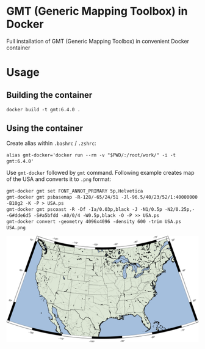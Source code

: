 # GMT (Generic Mapping Toolbox) in Docker

Full installation of GMT (Generic Mapping Toolbox) in convenient Docker container

# Usage

## Building the container

```
docker build -t gmt:6.4.0 .
```

## Using the container
Create alias within `.bashrc` / `.zshrc`:
```
alias gmt-docker='docker run --rm -v "$PWD/:/root/work/" -i -t gmt:6.4.0'
```

Use `gmt-docker` followed by `gmt` command. Following example creates map of the USA and converts it to `.png` format:
```
gmt-docker gmt set FONT_ANNOT_PRIMARY 5p,Helvetica
gmt-docker gmt psbasemap -R-128/-65/24/51 -Jl-96.5/40/23/52/1:40000000 -B10g2 -K -P > USA.ps
gmt-docker gmt pscoast -R -Df -Ia/0.03p,black -J -N1/0.5p -N2/0.25p,- -G#dde6d5 -S#a5bfdd -A0/0/4 -W0.5p,black -O -P >> USA.ps
gmt-docker convert -geometry 4096x4096 -density 600 -trim USA.ps USA.png
```

![GMT map of the USA](_/USA.png)
